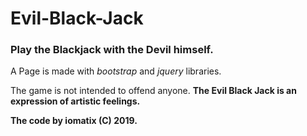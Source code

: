 # Evil-Black-Jack
### Play the Blackjack with the Devil himself.

A Page is made with *bootstrap* and *jquery* libraries.

The game is not intended to offend anyone. **The Evil Black Jack is an expression of artistic feelings.**

**The code by iomatix (C) 2019.**
